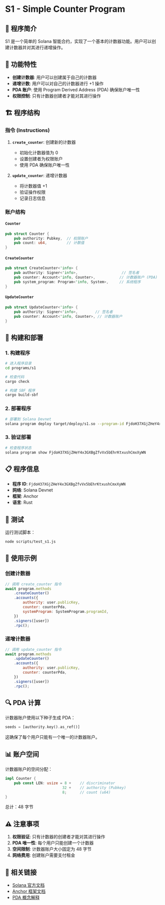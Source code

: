 # S1 - Simple Counter Program

## 📖 程序简介

S1 是一个简单的 Solana 智能合约，实现了一个基本的计数器功能。用户可以创建计数器并对其进行递增操作。

## 🚀 功能特性

- **创建计数器**: 用户可以创建属于自己的计数器
- **递增计数**: 用户可以对自己的计数器进行 +1 操作
- **PDA 账户**: 使用 Program Derived Address (PDA) 确保账户唯一性
- **权限控制**: 只有计数器创建者才能对其进行操作

## 🏗️ 程序结构

### 指令 (Instructions)

1. **`create_counter`**: 创建新的计数器
   - 初始化计数器值为 0
   - 设置创建者为权限账户
   - 使用 PDA 确保账户唯一性

2. **`update_counter`**: 递增计数器
   - 将计数器值 +1
   - 验证操作权限
   - 记录日志信息

### 账户结构

#### `Counter`
```rust
pub struct Counter {
    pub authority: Pubkey,  // 权限账户
    pub count: u64,         // 计数值
}
```

#### `CreateCounter`
```rust
pub struct CreateCounter<'info> {
    pub authority: Signer<'info>,                    // 签名者
    pub counter: Account<'info, Counter>,           // 计数器账户 (PDA)
    pub system_program: Program<'info, System>,     // 系统程序
}
```

#### `UpdateCounter`
```rust
pub struct UpdateCounter<'info> {
    pub authority: Signer<'info>,        // 签名者
    pub counter: Account<'info, Counter>, // 计数器账户
}
```

## 🔧 构建和部署

### 1. 构建程序

```bash
# 进入程序目录
cd programs/s1

# 检查代码
cargo check

# 构建 SBF 程序
cargo build-sbf
```

### 2. 部署程序

```bash
# 部署到 Solana Devnet
solana program deploy target/deploy/s1.so --program-id FjdoH37XGjZHeY4x3GXBgZfvVx5bEhrKtxushCmxXyWN
```

### 3. 验证部署

```bash
# 检查程序状态
solana program show FjdoH37XGjZHeY4x3GXBgZfvVx5bEhrKtxushCmxXyWN
```

## 📋 程序信息

- **程序 ID**: `FjdoH37XGjZHeY4x3GXBgZfvVx5bEhrKtxushCmxXyWN`
- **网络**: Solana Devnet
- **框架**: Anchor
- **语言**: Rust

## 🧪 测试

运行测试脚本：

```bash
node scripts/test_s1.js
```

## 📝 使用示例

### 创建计数器

```javascript
// 调用 create_counter 指令
await program.methods
    .createCounter()
    .accounts({
        authority: user.publicKey,
        counter: counterPda,
        systemProgram: SystemProgram.programId,
    })
    .signers([user])
    .rpc();
```

### 递增计数器

```javascript
// 调用 update_counter 指令
await program.methods
    .updateCounter()
    .accounts({
        authority: user.publicKey,
        counter: counterPda,
    })
    .signers([user])
    .rpc();
```

## 🔍 PDA 计算

计数器账户使用以下种子生成 PDA：

```rust
seeds = [authority.key().as_ref()]
```

这确保了每个用户只能有一个唯一的计数器账户。

## 📊 账户空间

计数器账户的空间分配：

```rust
impl Counter {
    pub const LEN: usize = 8 +    // discriminator
                          32 +    // authority (Pubkey)
                          8;      // count (u64)
}
```

总计：48 字节

## ⚠️ 注意事项

1. **权限验证**: 只有计数器的创建者才能对其进行操作
2. **PDA 唯一性**: 每个用户只能创建一个计数器
3. **空间限制**: 计数器账户大小固定为 48 字节
4. **网络费用**: 创建账户需要支付租金

## 🔗 相关链接

- [Solana 官方文档](https://docs.solana.com/)
- [Anchor 框架文档](https://www.anchor-lang.com/)
- [PDA 概念解释](https://docs.solana.com/developing/programming-model/accounts#program-derived-addresses)
